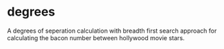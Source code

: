 # degrees
A degrees of seperation calculation with breadth first search approach for calculating the bacon number between hollywood movie stars.

